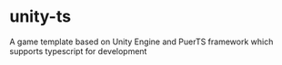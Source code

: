 # unity-ts
A game template based on Unity Engine and PuerTS framework which supports typescript for development
